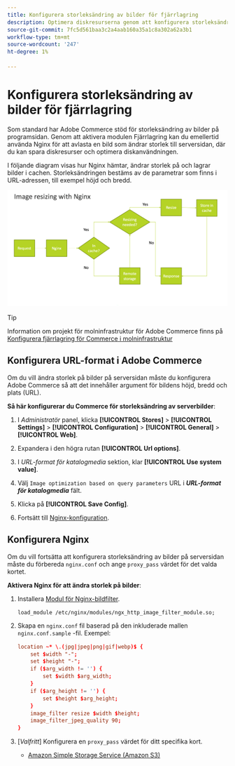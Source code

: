 ```yaml
---
title: Konfigurera storleksändring av bilder för fjärrlagring
description: Optimera diskresurserna genom att konfigurera storleksändring av bilder på serversidan.
source-git-commit: 7fc5d561baa3c2a4aab160a35a1c8a302a62a3b1
workflow-type: tm+mt
source-wordcount: '247'
ht-degree: 1%

---
```


# Konfigurera storleksändring av bilder för fjärrlagring

Som standard har Adobe Commerce stöd för storleksändring av bilder på programsidan. Genom att aktivera modulen Fjärrlagring kan du emellertid använda Nginx för att avlasta en bild som ändrar storlek till serversidan, där du kan spara diskresurser och optimera diskanvändningen.

I följande diagram visas hur Nginx hämtar, ändrar storlek på och lagrar bilder i cachen. Storleksändringen bestäms av de parametrar som finns i URL-adressen, till exempel höjd och bredd.

![bildstorlek](../../assets/configuration/remote-storage-nginx-image-resize.png)

>[!TIP]
>
>Information om projekt för molninfrastruktur för Adobe Commerce finns på [Konfigurera fjärrlagring för Commerce i molninfrastruktur](cloud-support.md)

## Konfigurera URL-format i Adobe Commerce

Om du vill ändra storlek på bilder på serversidan måste du konfigurera Adobe Commerce så att det innehåller argument för bildens höjd, bredd och plats (URL).

**Så här konfigurerar du Commerce för storleksändring av serverbilder**:

1. I _Administratör_ panel, klicka **[!UICONTROL Stores]** > **[!UICONTROL Settings]** > **[!UICONTROL Configuration]** > **[!UICONTROL General]** > **[!UICONTROL Web]**.

1. Expandera i den högra rutan **[!UICONTROL Url options]**.

1. I _URL-format för katalogmedia_ sektion, klar **[!UICONTROL Use system value]**.

1. Välj `Image optimization based on query parameters` URL i **_URL-format för katalogmedia_** fält.

1. Klicka på **[!UICONTROL Save Config]**.

1. Fortsätt till [Nginx-konfiguration](#configure-nginx).

## Konfigurera Nginx

Om du vill fortsätta att konfigurera storleksändring av bilder på serversidan måste du förbereda `nginx.conf` och ange `proxy_pass` värdet för det valda kortet.

**Aktivera Nginx för att ändra storlek på bilder**:

1. Installera [Modul för Nginx-bildfilter][nginx-module].

   ```shell
   load_module /etc/nginx/modules/ngx_http_image_filter_module.so;
   ```

1. Skapa en `nginx.conf` fil baserad på den inkluderade mallen `nginx.conf.sample` -fil. Exempel:

   ```conf
   location ~* \.(jpg|jpeg|png|gif|webp)$ {
       set $width "-";
       set $height "-";
       if ($arg_width != '') {
           set $width $arg_width;
       }
       if ($arg_height != '') {
           set $height $arg_height;
       }
       image_filter resize $width $height;
       image_filter_jpeg_quality 90;
   }
   ```

1. [_Valfritt_] Konfigurera en `proxy_pass` värdet för ditt specifika kort.

   - [Amazon Simple Storage Service (Amazon S3)](remote-storage-aws-s3.md)

<!-- link definitions -->

[nginx-module]: https://nginx.org/en/docs/http/ngx_http_image_filter_module.html
